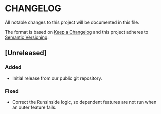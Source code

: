# CHANGELOG
All notable changes to this project will be documented in this file.

The format is based on [Keep a Changelog](http://keepachangelog.com/)
and this project adheres to [Semantic Versioning](http://semver.org/).

## [Unreleased]

### Added

- Initial release from our public git repository.

### Fixed

- Correct the RunsInside logic, so dependent features are not run when an outer
  feature fails.
